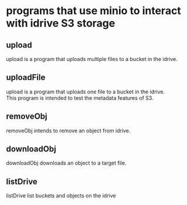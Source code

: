 # programs that use minio to interact with idrive S3 storage

## upload
upload is a program that uploads multiple files to a bucket in the idrive.  

## uploadFile
upload is a program that uploads one file to a bucket in the idrive.  
This program is intended to test the metadata features of S3.  

## removeObj
removeObj intends to remove an object from idrive.  

## downloadObj
downloadObj downloads an object to a target file.  

## listDrive
listDrive list buckets and objects on the idrive


